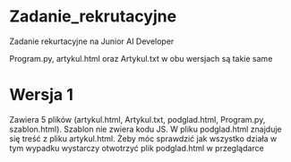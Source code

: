 # Zadanie_rekrutacyjne
 Zadanie rekurtacyjne na Junior AI Developer

 Program.py, artykul.html oraz Artykul.txt w obu wersjach są takie same

# Wersja 1
Zawiera 5 plików (artykul.html, Artykul.txt, podglad.html, Program.py, szablon.html). Szablon nie zwiera kodu JS. 
W pliku podglad.html znajduje się treść z pliku artykul.html. 
Żeby móc sprawdzić jak wszystko działa w tym wypadku wystarczy otwotrzyć plik podglad.html w przeglądarce
